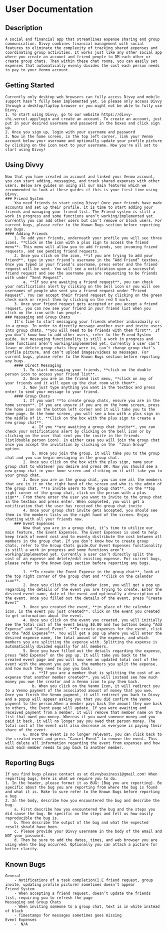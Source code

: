 # User Documentation
## Description
    A social and financial app that streamlines expense sharing and group communication. Divvy combines financial management with social features to eliminate the complexity of tracking shared expenses and coordinating group activities. It works just like any other social app where you create an account and friend people to DM each other or create group chats. Then within these chat rooms, you can easily set expenses that automatically evenly divides the cost each person needs to pay to your Venmo account. 
## Getting Started
    Currently only desktop web browsers can fully access Divvy and mobile support hasn’t fully been implemented yet. So please only access Divvy through a desktop/laptop browser or you might not be able to fully use Divvy.
    1. To start using Divvy, go to our website https://divvy-chi.vercel.app/login and create an account. To create an account, just put in your desired username and password in the boxes and click sign up. 
    2. Once you sign up, login with your username and password
    3. Now in the home screen, in the top left corner, link your Venmo account below your username and optionally update your profile picture by clicking on the icon next to your username. Now you're all set to start using Divvy!
## Using Divvy
    Now that you have created an account and linked your Venmo account, you can start adding, messaging, and track shared expenses with other users. Below are guides on using all our main features which we recommended to look at these guides if this is your first time using Divvy. 
    ### Friend System
        You need friends to start using Divvy! Once your friends have made accounts and set up their profile, it is time to start adding your friends and managing your friend list. The Friend system is still a work in progress and some functions aren’t working/implemented yet. Currently you can add other users but can’t remove or block users. For current bugs, please refer to the Known Bugs section before reporting any bugs.
    #### Adding Friends
        1. To add your friends, underneath your profile you will see three icons. **Click on the icon with a plus sign to access the friend menu**. This menu will allow you to add friends, see incoming friend requests, and see pending friend requests.
        2. Once you click on the icon, **if you are trying to add your friend**, type in your friend’s username in the “Add Friend” textbox. Once you typed in your friend’s username, press enter and the friend request will be sent. You will see a notification upon a successful friend request and see the username you are requesting to be friends with under “Sent Request”.
            a. **If you are awaiting a friend request**, you can check your notifications alert by clicking on the bell icon or you will see usernames of people who sent you a friend request under “Friend Request”. You can accept their friend request by clicking on the green check mark or reject them by clicking on the red X mark.
        3. Once your friend request gets accepted or you accept a friend request, you can now see your friend in your friend list when you click on the icon with two people.
    ### Messaging and Group Chats
        It’s time to start messaging your friends whether individually or in a group. In order to directly message another user and invite users into group chats, **you will need to be friends with them first**. If you don’t know how to add other users, refer to the Friend System guide. Our messaging functionality is still a work in progress and some functions aren’t working/implemented yet. Currently a user can’t leave or delete group chats they were in, can’t change group chat’s profile picture, and can’t upload images/videos as messages. For current bugs, please refer to the Known Bugs section before reporting any bugs.
        #### Direct Messaging
            1. To start messaging your friends, **click on the double person icon to access your friend list**.
            2. Once you are in the friend list menu, **click on any of your friends and it will open up the chat room with them**.
            3. Now just type anything you want in the textbox and press enter to send your message to your friend. 
        #### Group Chats
            1. If you want **to create group chats, ensure you are in the home screen**. If you are unsure if you are on the home screen, press the home icon on the bottom left corner and it will take you to the home page. On the home screen, you will see a box with a plus sign in the middle of it. **Click on the box with the plus sign to create a new group chat**.
                a. If you **are awaiting a group chat invite**, you can check your notifications alert by clicking on the bell icon or by clicking on the user that sent you the invite in the friends list(double person icon). In either case you will join the group chat once you accept the invitation by clicking on the  “Join Group” option. 
                b. Once you join the group, it will take you to the group chat and you can begin messaging in the group chat.
            2. Once you click on the box with the plus sign, name your group chat to whatever you desire and press OK. Now you should see a new group chat in your home screen and clicking on it will take you to your group chat.
            3. Once you are in the group chat, you can see all the members that are in it on the right hand of the screen and who is the admin of the group chat. **To invite users to the group chat**, on the **top right corner of the group chat, click on the person with a plus sign**. From there enter the user you want to invite to the group chat in the textbox and press enter. When completed, you will get a notification that the user has received the group chat invite 
            4. Once your group chat invite gets accepted, you should see them in the members lists on the right hand of the screen. Enjoy chatting with all your friends now.
        ### Event Expenses
            Now that you are in a group chat, it’s time to utilize our main feature, the Event Expenses. The Event Expenses is used to help keep track of event cost and to evenly distribute the cost between all members in the group chat. If you don’t know how to create group chats, refer to the Group Chats guide.Our Event Expenses functionality is still a work in progress and some functions aren’t working/implemented yet. Currently a user can’t directly split the cost of an expense and delete/edit existing expense. For current bugs, please refer to the Known Bugs section before reporting any bugs.

            1. **To create the Event Expense in the group chat**, look at the top right corner of the group chat and **click on the calendar icon**.
            2. Once you click on the calendar icon, you will get a pop up regarding the details of the event you are trying to create. Enter the desired event name, date of the event and optionally a description of the event. Once you filled out the details of the event, press “Create Event”
            3. Once you created the event, **in place of the calendar icon, is the event you just created**. Click on the event you created to get information about the event.
            4. Once you click on the event you created, you will initially see the total cost of the event being $0.00 and two buttons being “Add Expense” and “Cancel Event”. **To create expenses for the event, click on the “Add Expense”**. You will get a pop up where you will enter the desired expense name, the total amount of the expense, and which members you are splitting the expense with. Splitting the expense is automatically divided equally for all members.
            5. Once you have filled out the details regarding the expense, press “Add Expense” on the pop up. It will take you back to the created event page and you will now see an updated total cost of the event with the amount you put in, the members you split the expense, and how much they need to pay you back.
                a. **If you are a member that is splitting the cost of an expense that another member created**, you will instead see how much money you owe the creator and a Venmo icon to pay them back.
                b. When you click on the Venmo Icon, it will redirect you to a Venmo payment of the associated amount of money that you owe. Once you finish the Venmo payment, it will redirect you back to Divvy and a popup will appear asking you that you did confirm the Venmo payment to the person.When a member pays back the amount they owe back to others, the Event page will update. If you were awaiting and received payment from a member, it will remove that member name on the list that owed you money. Whereas if you owed someone money and you paid it back, it will no longer say you owed that person money. The total cost of the event will also decrease as everyone is paying their share of the event.
            6. Once the event is no longer relevant, you can click back to the created event and press “Cancel Event” to remove the event. This will delete all information regarding the event from expenses and how much each member needs to pay back to another member.
## Reporting Bugs
    If you find bugs please contact us at divvybusiness1@gmail.com! When reporting bugs, here is what we require you to do. 
    1. In the header, please format it as BUG: [Bug you are reporting]. Be specific about the bug you are reporting from where the bug is found and what it is. Make to sure refer to the Known Bugs before reporting a bug
    2. In the body, describe how you encountered the bug and describe the bug.
        a. First describe how you encountered the bug and the steps you did cause the bug. Be specific on the steps and tell us how easily reproducible the bug is. 
        b. Then describe the output of the bug and what the expected result should have been. 
        c. Please provide your Divvy username in the body of the email and NOT your password.
        d. Then be sure to add the dates, times, and web browser you are using when the bug occurred. Optionally you can attach a picture for better clarity.
## Known Bugs
    General
        - Notifications of a task completion(I.E friend request, group invite, updating profile picture) sometimes doesn’t appear
    Friend System
        - When accepting a friend request, doesn’t update the friends list, requiring you to refresh the page
    Messaging and Group Chats
        - When inviting someone to a group chat, text is in white instead of black
        - Timestamps for messages sometimes goes missing
    Event Expenses
        -  N/A
